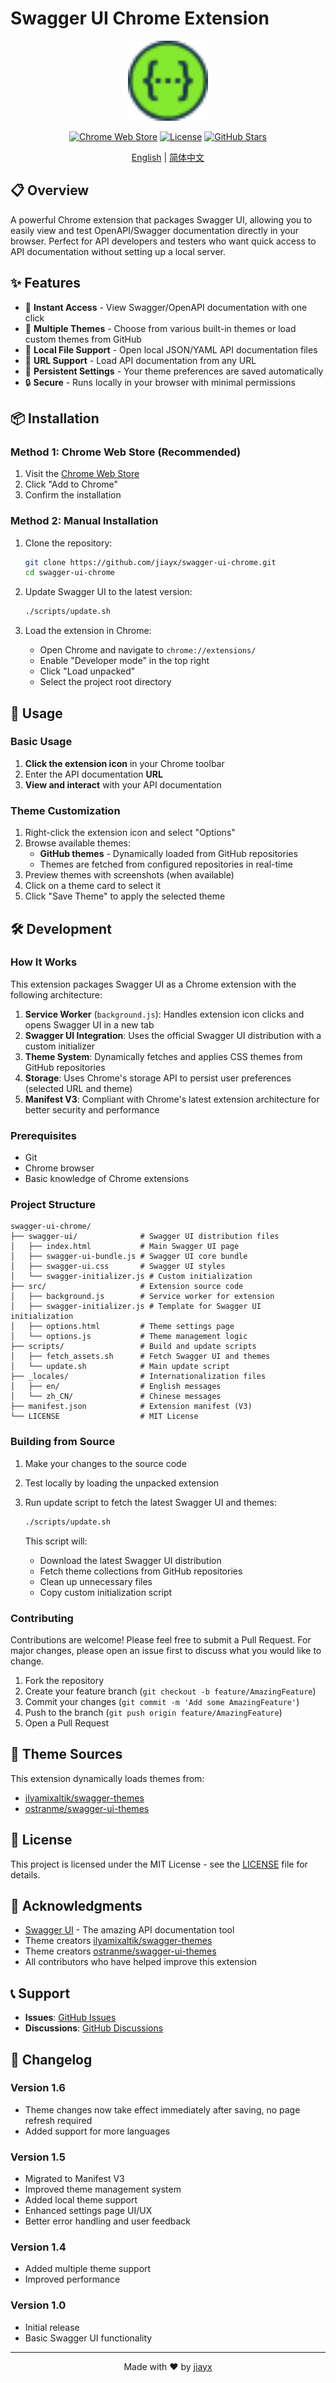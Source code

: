 # Swagger UI Chrome Extension

<div align="center">
  <img src="swagger-ui/favicon-32x32.png" alt="Swagger UI Logo" width="128" height="128">

  [![Chrome Web Store](https://img.shields.io/chrome-web-store/v/liacakmdhalagfjlfdofigfoiocghoej)](https://chrome.google.com/webstore/detail/swagger-ui/liacakmdhalagfjlfdofigfoiocghoej)
  [![License](https://img.shields.io/github/license/jiayx/swagger-ui-chrome)](LICENSE)
  [![GitHub Stars](https://img.shields.io/github/stars/jiayx/swagger-ui-chrome?style=social)](https://github.com/jiayx/swagger-ui-chrome)

  [English](README.md) | [简体中文](README_CN.md)
</div>

## 📋 Overview

A powerful Chrome extension that packages Swagger UI, allowing you to easily view and test OpenAPI/Swagger documentation directly in your browser. Perfect for API developers and testers who want quick access to API documentation without setting up a local server.

## ✨ Features

- 🚀 **Instant Access** - View Swagger/OpenAPI documentation with one click
- 🎨 **Multiple Themes** - Choose from various built-in themes or load custom themes from GitHub
- 📁 **Local File Support** - Open local JSON/YAML API documentation files
- 🔗 **URL Support** - Load API documentation from any URL
- 💾 **Persistent Settings** - Your theme preferences are saved automatically
- 🔒 **Secure** - Runs locally in your browser with minimal permissions

## 📦 Installation

### Method 1: Chrome Web Store (Recommended)

1. Visit the [Chrome Web Store](https://chrome.google.com/webstore/detail/swagger-ui/liacakmdhalagfjlfdofigfoiocghoej)
2. Click "Add to Chrome"
3. Confirm the installation

### Method 2: Manual Installation

1. Clone the repository:
   ```bash
   git clone https://github.com/jiayx/swagger-ui-chrome.git
   cd swagger-ui-chrome
   ```

2. Update Swagger UI to the latest version:
   ```bash
   ./scripts/update.sh
   ```

3. Load the extension in Chrome:
   - Open Chrome and navigate to `chrome://extensions/`
   - Enable "Developer mode" in the top right
   - Click "Load unpacked"
   - Select the project root directory

## 🎯 Usage

### Basic Usage

1. **Click the extension icon** in your Chrome toolbar
2. Enter the API documentation **URL**
3. **View and interact** with your API documentation

### Theme Customization

1. Right-click the extension icon and select "Options"
2. Browse available themes:
   - **GitHub themes** - Dynamically loaded from GitHub repositories
   - Themes are fetched from configured repositories in real-time
3. Preview themes with screenshots (when available)
4. Click on a theme card to select it
5. Click "Save Theme" to apply the selected theme

## 🛠️ Development

### How It Works

This extension packages Swagger UI as a Chrome extension with the following architecture:

1. **Service Worker** (`background.js`): Handles extension icon clicks and opens Swagger UI in a new tab
2. **Swagger UI Integration**: Uses the official Swagger UI distribution with a custom initializer
3. **Theme System**: Dynamically fetches and applies CSS themes from GitHub repositories
4. **Storage**: Uses Chrome's storage API to persist user preferences (selected URL and theme)
5. **Manifest V3**: Compliant with Chrome's latest extension architecture for better security and performance

### Prerequisites

- Git
- Chrome browser
- Basic knowledge of Chrome extensions

### Project Structure

```
swagger-ui-chrome/
├── swagger-ui/              # Swagger UI distribution files
│   ├── index.html           # Main Swagger UI page
│   ├── swagger-ui-bundle.js # Swagger UI core bundle
│   ├── swagger-ui.css       # Swagger UI styles
│   └── swagger-initializer.js # Custom initialization
├── src/                     # Extension source code
│   ├── background.js        # Service worker for extension
│   ├── swagger-initializer.js # Template for Swagger UI initialization
│   ├── options.html         # Theme settings page
│   └── options.js           # Theme management logic
├── scripts/                 # Build and update scripts
│   ├── fetch_assets.sh      # Fetch Swagger UI and themes
│   └── update.sh            # Main update script
├── _locales/                # Internationalization files
│   ├── en/                  # English messages
│   └── zh_CN/               # Chinese messages
├── manifest.json            # Extension manifest (V3)
└── LICENSE                  # MIT License
```

### Building from Source

1. Make your changes to the source code
2. Test locally by loading the unpacked extension
3. Run update script to fetch the latest Swagger UI and themes:
   ```bash
   ./scripts/update.sh
   ```

   This script will:
   - Download the latest Swagger UI distribution
   - Fetch theme collections from GitHub repositories
   - Clean up unnecessary files
   - Copy custom initialization script

### Contributing

Contributions are welcome! Please feel free to submit a Pull Request. For major changes, please open an issue first to discuss what you would like to change.

1. Fork the repository
2. Create your feature branch (`git checkout -b feature/AmazingFeature`)
3. Commit your changes (`git commit -m 'Add some AmazingFeature'`)
4. Push to the branch (`git push origin feature/AmazingFeature`)
5. Open a Pull Request

## 🎨 Theme Sources

This extension dynamically loads themes from:

- [ilyamixaltik/swagger-themes](https://github.com/ilyamixaltik/swagger-themes)
- [ostranme/swagger-ui-themes](https://github.com/ostranme/swagger-ui-themes)

## 📄 License

This project is licensed under the MIT License - see the [LICENSE](LICENSE) file for details.

## 🙏 Acknowledgments

- [Swagger UI](https://github.com/swagger-api/swagger-ui) - The amazing API documentation tool
- Theme creators [ilyamixaltik/swagger-themes](https://github.com/ilyamixaltik/swagger-themes)
- Theme creators [ostranme/swagger-ui-themes](https://github.com/ostranme/swagger-ui-themes)
- All contributors who have helped improve this extension

## 📞 Support

- **Issues**: [GitHub Issues](https://github.com/jiayx/swagger-ui-chrome/issues)
- **Discussions**: [GitHub Discussions](https://github.com/jiayx/swagger-ui-chrome/discussions)

## 🔄 Changelog

### Version 1.6
- Theme changes now take effect immediately after saving, no page refresh required
- Added support for more languages

### Version 1.5
- Migrated to Manifest V3
- Improved theme management system
- Added local theme support
- Enhanced settings page UI/UX
- Better error handling and user feedback

### Version 1.4
- Added multiple theme support
- Improved performance

### Version 1.0
- Initial release
- Basic Swagger UI functionality

---

<div align="center">
  Made with ❤️ by <a href="https://github.com/jiayx">jiayx</a>
</div>
